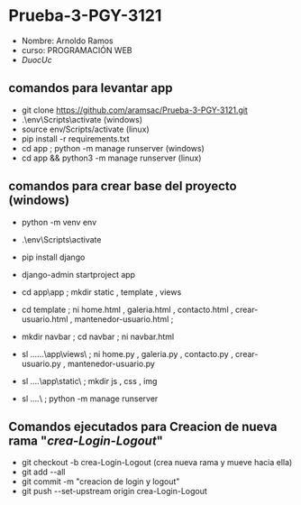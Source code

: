# Prueba-3-PGY-3121
- Nombre: Arnoldo Ramos
- curso: PROGRAMACIÓN WEB
- *DuocUc*

## comandos para levantar app
- git clone https://github.com/aramsac/Prueba-3-PGY-3121.git
- .\env\Scripts\activate (windows)
- source env/Scripts/activate (linux)
- pip install -r requirements.txt
- cd app ; python -m manage runserver (windows)
- cd app && python3 -m manage runserver (linux)

## comandos para crear base del proyecto (windows)
- python -m venv env
- .\env\Scripts\activate
- pip install django
- django-admin startproject app
- cd app\app ; mkdir static , template , views
- cd template ; ni home.html , galeria.html , contacto.html , crear-usuario.html , mantenedor-usuario.html ;
- mkdir navbar ; cd navbar ; ni navbar.html
- sl ..\..\..\app\views\ ; ni home.py , galeria.py , contacto.py , crear-usuario.py , mantenedor-usuario.py
- sl ..\..\app\static\ ; mkdir js , css , img

- sl ..\..\ ; python -m manage runserver

## Comandos ejecutados para Creacion de nueva rama   "*crea-Login-Logout*"
- git checkout -b crea-Login-Logout (crea nueva rama y mueve hacia ella)
- git add --all
- git commit -m "creacion de login y logout"
- git push --set-upstream origin crea-Login-Logout
